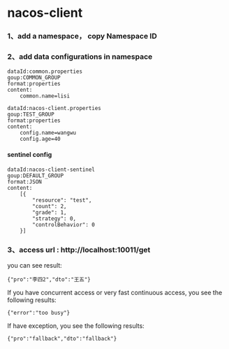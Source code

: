 # nacos-client
### 1、add a namespace， copy Namespace ID

### 2、add data configurations in namespace
```
dataId:common.properties
goup:COMMON_GROUP
format:properties
content:
    common.name=lisi
```

```
dataId:nacos-client.properties
goup:TEST_GROUP
format:properties
content:
    config.name=wangwu
    config.age=40
```
#### sentinel config
```
dataId:nacos-client-sentinel
goup:DEFAULT_GROUP
format:JSON
content:
    [{
        "resource": "test",
        "count": 2,
        "grade": 1,
        "strategy": 0,
        "controlBehavior": 0
    }]
```

### 3、access url : http://localhost:10011/get
you can see result:
```
{"pro":"李四2","dto":"王五"}
```
If you have concurrent access or very fast continuous access, you see the following results:
```
{"error":"too busy"}
```
If have exception, you see the following results:
```
{"pro":"fallback","dto":"fallback"}
```